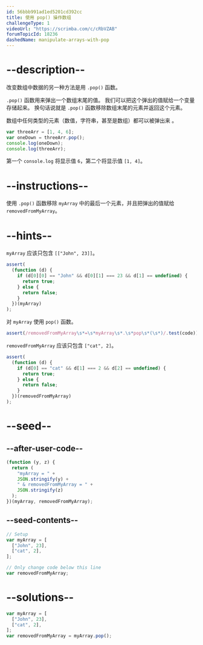 ```yaml
---
id: 56bbb991ad1ed5201cd392cc
title: 使用 pop() 操作数组
challengeType: 1
videoUrl: "https://scrimba.com/c/cRbVZAB"
forumTopicId: 18236
dashedName: manipulate-arrays-with-pop
---
```


# --description--

改变数组中数据的另一种方法是用 `.pop()` 函数。

`.pop()` 函数用来弹出一个数组末尾的值。 我们可以把这个弹出的值赋给一个变量存储起来。 换句话说就是 `.pop()` 函数移除数组末尾的元素并返回这个元素。

数组中任何类型的元素（数值，字符串，甚至是数组）都可以被弹出来 。

```js
var threeArr = [1, 4, 6];
var oneDown = threeArr.pop();
console.log(oneDown);
console.log(threeArr);
```

第一个 `console.log` 将显示值 `6`，第二个将显示值 `[1, 4]`。

# --instructions--

使用 `.pop()` 函数移除 `myArray` 中的最后一个元素，并且把弹出的值赋给 `removedFromMyArray`。

# --hints--

`myArray` 应该只包含 `[["John", 23]]`。

```js
assert(
  (function (d) {
    if (d[0][0] == "John" && d[0][1] === 23 && d[1] == undefined) {
      return true;
    } else {
      return false;
    }
  })(myArray)
);
```

对 `myArray` 使用 `pop()` 函数。

```js
assert(/removedFromMyArray\s*=\s*myArray\s*.\s*pop\s*(\s*)/.test(code));
```

`removedFromMyArray` 应该只包含 `["cat", 2]`。

```js
assert(
  (function (d) {
    if (d[0] == "cat" && d[1] === 2 && d[2] == undefined) {
      return true;
    } else {
      return false;
    }
  })(removedFromMyArray)
);
```

# --seed--

## --after-user-code--

```js
(function (y, z) {
  return (
    "myArray = " +
    JSON.stringify(y) +
    " & removedFromMyArray = " +
    JSON.stringify(z)
  );
})(myArray, removedFromMyArray);
```

## --seed-contents--

```js
// Setup
var myArray = [
  ["John", 23],
  ["cat", 2],
];

// Only change code below this line
var removedFromMyArray;
```

# --solutions--

```js
var myArray = [
  ["John", 23],
  ["cat", 2],
];
var removedFromMyArray = myArray.pop();
```
